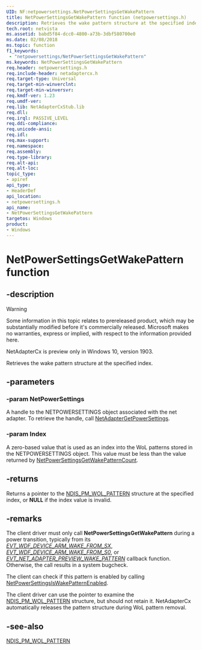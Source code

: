 ```yaml
---
UID: NF:netpowersettings.NetPowerSettingsGetWakePattern
title: NetPowerSettingsGetWakePattern function (netpowersettings.h)
description: Retrieves the wake pattern structure at the specified index.
tech.root: netvista
ms.assetid: babd5f84-dcc0-4800-a73b-3dbf580700e0
ms.date: 02/08/2018
ms.topic: function
f1_keywords:
 - "netpowersettings/NetPowerSettingsGetWakePattern"
ms.keywords: NetPowerSettingsGetWakePattern
req.header: netpowersettings.h
req.include-header: netadaptercx.h
req.target-type: Universal
req.target-min-winverclnt:
req.target-min-winversvr:
req.kmdf-ver: 1.23
req.umdf-ver:
req.lib: NetAdapterCxStub.lib
req.dll:
req.irql: PASSIVE_LEVEL
req.ddi-compliance:
req.unicode-ansi:
req.idl:
req.max-support:
req.namespace:
req.assembly:
req.type-library: 
req.alt-api:
req.alt-loc:
topic_type: 
- apiref
api_type: 
- HeaderDef
api_location:
- netpowersettings.h
api_name: 
- NetPowerSettingsGetWakePattern
targetos: Windows
product:
- Windows
---
```


# NetPowerSettingsGetWakePattern function


## -description

> [!WARNING]
> Some information in this topic relates to prereleased product, which may be substantially modified before it's commercially released. Microsoft makes no warranties, express or implied, with respect to the information provided here.
>
> NetAdapterCx is preview only in Windows 10, version 1903.

Retrieves the wake pattern structure at the specified index.

## -parameters

### -param NetPowerSettings
A handle to the NETPOWERSETTINGS object associated with the net adapter. To retrieve the handle, call [NetAdapterGetPowerSettings](../netadapter/nf-netadapter-netadaptergetpowersettings.md).


### -param Index
A zero-based value that is used as an index into the WoL patterns stored in the NETPOWERSETTINGS object. This value must be less than the value returned by [NetPowerSettingsGetWakePatternCount](nf-netpowersettings-netpowersettingsgetwakepatterncount.md).

## -returns
Returns a pointer to the [NDIS_PM_WOL_PATTERN](../ntddndis/ns-ntddndis-_ndis_pm_wol_pattern.md) structure at the specified index, or **NULL** if the index value is invalid.

## -remarks
The client driver must only call **NetPowerSettingsGetWakePattern** during a power transition, typically from its *[EVT_WDF_DEVICE_ARM_WAKE_FROM_SX](../wdfdevice/nc-wdfdevice-evt_wdf_device_arm_wake_from_sx.md)*, *[EVT_WDF_DEVICE_ARM_WAKE_FROM_S0](../wdfdevice/nc-wdfdevice-evt_wdf_device_arm_wake_from_s0.md)*, or *[EVT_NET_ADAPTER_PREVIEW_WAKE_PATTERN](../netadapter/nc-netadapter-evt_net_adapter_preview_wake_pattern.md)* callback function. Otherwise, the call results in a system bugcheck.

The client can check if this pattern is enabled by calling [NetPowerSettingsIsWakePatternEnabled](nf-netpowersettings-netpowersettingsiswakepatternenabled.md).

The client driver can use the pointer to examine the [NDIS_PM_WOL_PATTERN](../ntddndis/ns-ntddndis-_ndis_pm_wol_pattern.md) structure, but should not retain it. NetAdapterCx automatically releases the pattern structure during WoL pattern removal.



## -see-also

[NDIS_PM_WOL_PATTERN](../ntddndis/ns-ntddndis-_ndis_pm_wol_pattern.md)
